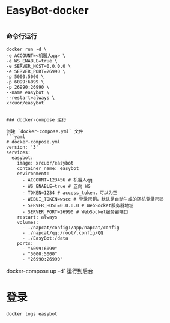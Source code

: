 # EasyBot-docker

#

### 命令行运行

```shell
docker run -d \
-e ACCOUNT=<机器人qq> \
-e WS_ENABLE=true \
-e SERVER_HOST=0.0.0.0 \
-e SERVER_PORT=26990 \
-p 5000:5000 \
-p 6099:6099 \
-p 26990:26990 \
--name easybot \
--restart=always \
xrcuor/easybot


### docker-compose 运行

创建 `docker-compose.yml` 文件
```yaml
# docker-compose.yml
version: '3'
services:
  easybot:
    image: xrcuor/easybot
    container_name: easybot
    environment:
      - ACCOUNT=123456 # 机器人qq
      - WS_ENABLE=true # 正向 WS
      - TOKEN=1234 # access_token，可以为空
      - WEBUI_TOKEN=wscc # 登录密钥，默认是自动生成的随机登录密码
      - SERVER_HOST=0.0.0.0 # WebSocket服务器地址
      - SERVER_PORT=26990 # WebSocket服务器端口
    restart: always
    volumes:
      - ./napcat/config:/app/napcat/config
      - ./napcat/qq:/root/.config/QQ
      - ./EasyBot:/data
    ports:
      - "6099:6099"
      - "5000:5000"
      - "26990:26990"
```

docker-compose up -d` 运行到后台



# 登录

```shell
docker logs easybot
```